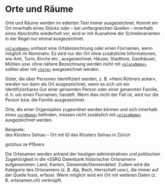 # Orte und Räume

Orte und Räume  werden im edierten Text  immer ausgezeichnet. Kommt ein Ort innerhalb eines Stücks oder – bei umfangreichen Quellen – innerhalb eines Abschnitts wiederholt vor, wird er mit Ausnahme der Schreibvarianten in der Regel nur einmal ausgezeichnet.

 [`<placeName>`](placeName.de.md) umfasst eine Ortsbezeichnung oder einen Flurnamen, wenn möglich im Nominativ. Es wird nur der Ort ohne zusätzliche Informationen, wie Amt, Turm, Kirche etc., ausgezeichnet. Häuser, Stadttore, Gasthäuser, Mühlen usw. ohne nähere Bezeichnung werden nicht mit [`<placeName>`](placeName.de.md), sollten aber mit  [`<term>`](term.de.md)  ausgezeichnet werden.

Güter, die über Personen identifiziert werden, z. B. «Heini Rütiners acker», werden nur dann als Ort ausgezeichnet, wenn es sich um ein identifizierbares Gut einer genannten Person oder einer genannten Familie, d. h. um einen Flurnamen, handelt. Wenn dies nicht der Fall ist, wird nur die Person bzw. die Familie ausgezeichnet.

Orte, die einer Organisation zugeordnet werden können und sich innerhalb eines  [`<orgName>`](orgName.de.md) befinden, müssen nicht zusätzlich mit  [`<placeName>`](placeName.de.md)  ausgezeichnet werden. 

Beispiele:  
 des Klosters <placeName ref="loc007756">Selnau</placeName>  – Ort mit ID des Klosters Selnau in Zürich
 
  <orgName ref="org000001">gotzhus ze Pfaͤvers</orgName>
 
 Die Ortsnamen werden anhand der heutigen administrativen und politischen Zugehörigkeit in die «SSRQ Datenbank historischer Ortsnamen» aufgenommen: Land, Kanton, Gemeinde/Gemeindeteil. Zudem wird  die Kategorie des Ortsnamens (z. B. Alp, Bach, Herrschaft usw.), die immer auf der Quelle fusst, erfasst. Wenn möglich wird ein Ort mit weiteren Daten (z. B. ortsnamen.ch) verknüpft.
